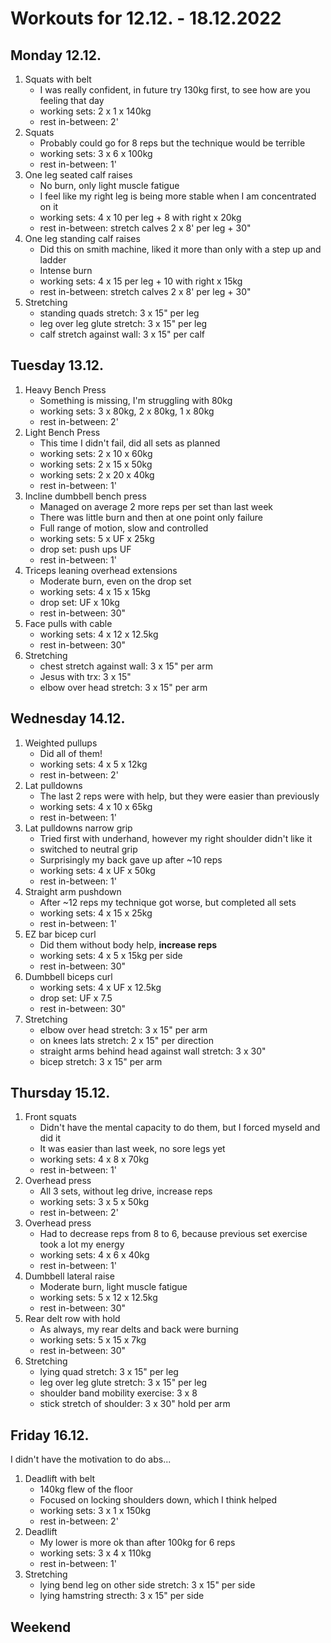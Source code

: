 # Workouts for 12.12. - 18.12.2022

## Monday 12.12.

1. Squats with belt
   - I was really confident, in future try 130kg first, to see how are you feeling that day
   - working sets: 2 x 1 x 140kg
   - rest in-between: 2'
2. Squats
   - Probably could go for 8 reps but the technique would be terrible
   - working sets: 3 x 6 x 100kg
   - rest in-between: 1'
3. One leg seated calf raises
   - No burn, only light muscle fatigue
   - I feel like my right leg is being more stable when I am concentrated on it
   - working sets: 4 x 10 per leg + 8 with right x 20kg
   - rest in-between: stretch calves 2 x 8' per leg + 30"
4. One leg standing calf raises
   - Did this on smith machine, liked it more than only with a step up and ladder
   - Intense burn
   - working sets: 4 x 15 per leg + 10 with right x 15kg
   - rest in-between: stretch calves 2 x 8' per leg + 30"
5. Stretching
   - standing quads stretch: 3 x 15" per leg
   - leg over leg glute stretch: 3 x 15" per leg
   - calf stretch against wall: 3 x 15" per calf

## Tuesday 13.12.

1. Heavy Bench Press
   - Something is missing, I'm struggling with 80kg
   - working sets: 3 x 80kg, 2 x 80kg, 1 x 80kg
   - rest in-between: 2'
2. Light Bench Press
   - This time I didn't fail, did all sets as planned
   - working sets: 2 x 10 x 60kg
   - working sets: 2 x 15 x 50kg
   - working sets: 2 x 20 x 40kg
   - rest in-between: 1'
3. Incline dumbbell bench press
   - Managed on average 2 more reps per set than last week
   - There was little burn and then at one point only failure
   - Full range of motion, slow and controlled
   - working sets: 5 x UF x 25kg
   - drop set: push ups UF
   - rest in-between: 1'
4. Triceps leaning overhead extensions
   - Moderate burn, even on the drop set
   - working sets: 4 x 15 x 15kg
   - drop set: UF x 10kg
   - rest in-between: 30"
5. Face pulls with cable
   - working sets: 4 x 12 x 12.5kg
   - rest in-between: 30"
6. Stretching
   - chest stretch against wall: 3 x 15" per arm
   - Jesus with trx: 3 x 15"
   - elbow over head stretch: 3 x 15" per arm

## Wednesday 14.12.

1. Weighted pullups
   - Did all of them!
   - working sets: 4 x 5 x 12kg
   - rest in-between: 2'
2. Lat pulldowns
   - The last 2 reps were with help, but they were easier than previously
   - working sets: 4 x 10 x 65kg
   - rest in-between: 1'
3. Lat pulldowns narrow grip
   - Tried first with underhand, however my right shoulder didn't like it
   - switched to neutral grip
   - Surprisingly my back gave up after ~10 reps
   - working sets: 4 x UF x 50kg
   - rest in-between: 1'
4. Straight arm pushdown
   - After ~12 reps my technique got worse, but completed all sets
   - working sets: 4 x 15 x 25kg
   - rest in-between: 1'
5. EZ bar bicep curl
   - Did them without body help, **increase reps**
   - working sets: 4 x 5 x 15kg per side
   - rest in-between: 30"
6. Dumbbell biceps curl
   - working sets: 4 x UF x 12.5kg
   - drop set: UF x 7.5
   - rest in-between: 30"
7. Stretching
   - elbow over head stretch: 3 x 15" per arm
   - on knees lats stretch: 2 x 15" per direction
   - straight arms behind head against wall stretch: 3 x 30"
   - bicep stretch: 3 x 15" per arm

## Thursday 15.12.

1. Front squats
   - Didn't have the mental capacity to do them, but I forced myseld and did it
   - It was easier than last week, no sore legs yet
   - working sets: 4 x 8 x 70kg
   - rest in-between: 1'
2. Overhead press
   - All 3 sets, without leg drive, increase reps
   - working sets: 3 x 5 x 50kg
   - rest in-between: 2'
3. Overhead press
   - Had to decrease reps from 8 to 6, because previous set exercise took a lot my energy
   - working sets: 4 x 6 x 40kg
   - rest in-between: 1'
4. Dumbbell lateral raise
   - Moderate burn, light muscle fatigue
   - working sets: 5 x 12 x 12.5kg
   - rest in-between: 30"
5. Rear delt row with hold
   - As always, my rear delts and back were burning
   - working sets: 5 x 15 x 7kg
   - rest in-between: 30"
6. Stretching
   - lying quad stretch: 3 x 15" per leg
   - leg over leg glute stretch: 3 x 15" per leg
   - shoulder band mobility exercise: 3 x 8
   - stick stretch of shoulder: 3 x 30" hold per arm

## Friday 16.12.

I didn't have the motivation to do abs...

1. Deadlift with belt
   - 140kg flew of the floor
   - Focused on locking shoulders down, which I think helped
   - working sets: 3 x 1 x 150kg
   - rest in-between: 2'
2. Deadlift
   - My lower is more ok than after 100kg for 6 reps
   - working sets: 3 x 4 x 110kg
   - rest in-between: 1'
3. Stretching
   - lying bend leg on other side stretch: 3 x 15" per side
   - lying hamstring strecth: 3 x 15" per side

## Weekend
